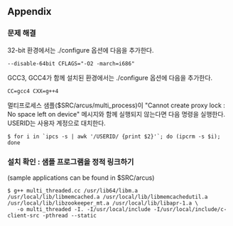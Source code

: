 ## Appendix

### 문제 해결

32-bit 환경에서는 ./configure 옵션에 다음을 추가한다.

```
--disable-64bit CFLAGS="-O2 -march=i686"
```

GCC3, GCC4가 함께 설치된 환경에서는 ./configure 옵션에 다음을 추가한다.

```
CC=gcc4 CXX=g++4
```

멀티프로세스 샘플($SRC/arcus/multi_process)이 "Cannot create proxy lock : No space left on device" 메시지와 함께 실행되지 않는다면 다음 명령을 실행한다. USERID는 사용자 계정으로 대치한다.

```
$ for i in `ipcs -s | awk '/USERID/ {print $2}'`; do (ipcrm -s $i); done
```

### 설치 확인 : 샘플 프로그램을 정적 링크하기

(sample applications can be found in $SRC/arcus)

```
$ g++ multi_threaded.cc /usr/lib64/libm.a /usr/local/lib/libmemcached.a /usr/local/lib/libmemcachedutil.a /usr/local/lib/libzookeeper_mt.a /usr/local/lib/libapr-1.a \
   -o multi_threaded -I. -I/usr/local/include -I/usr/local/include/c-client-src -pthread --static
```
